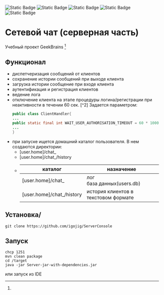 ![Static Badge](https://img.shields.io/badge/java-17%2B-blue)
![Static Badge](https://img.shields.io/badge/Lombok-blue)
![Static Badge](https://img.shields.io/badge/Log4j-blue)
![Static Badge](https://img.shields.io/badge/sqlite-blue)
![Static Badge](https://img.shields.io/badge/maven-blue)


# Сетевой чат (серверная часть)
Учебный проект GeekBrains [^1]

## Функционал
- диспетчеризация сообщений от клиентов
- сохранение истории сообщений при выходе клиента
- загрузка истории сообщение при входе клиента
- аутентификация и регистрация клиентов
- ведение лога
- отключение клиента на этапе процедуры логина/регистрации при неактивности в течении 60 сек. [^2] Задается параметром:
    ````java
  public class ClientHandler{
  ...
    public static final int WAIT_USER_AUTHORISATION_TIMEOUT = 60 * 1000;
  ...
  }
    ````
- при запуске ищется домашний каталог пользователя. В нем создаются директории:
    - [user.home]/chat_              
    - [user.home]/chat_/history
    - 
      | каталог                   | назначение                           |
      |---------------------------|--------------------------------------|
      | [user.home]/chat_         | лог<br/>база данных(users.db)        |
      | [user.home]/chat_/history | история клиентов в текстовом формате |

## Установка/
````
git clone https://github.com/igojig/ServerConsole
````

## Запуск
````
chcp 1251
mvn clean package
cd /target
java -jar Server-jar-with-dependencies.jar
````
или запуск из IDE

[^1]: 